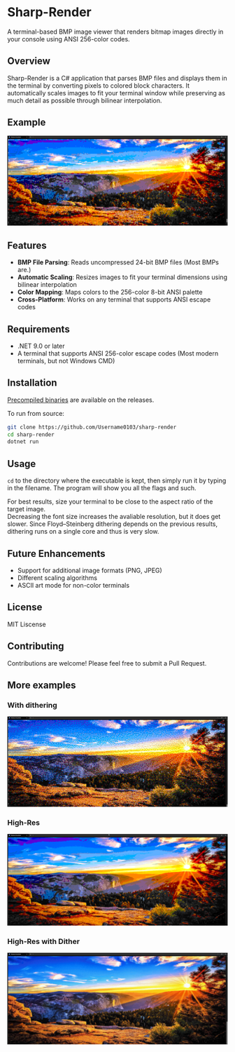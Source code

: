# Sharp-Render

A terminal-based BMP image viewer that renders bitmap images directly in your console using ANSI 256-color codes.

## Overview

Sharp-Render is a C# application that parses BMP files and displays them in the terminal by converting pixels to colored block characters. It automatically scales images to fit your terminal window while preserving as much detail as possible through bilinear interpolation.

## Example

![](images/example3.png)

## Features

- **BMP File Parsing**: Reads uncompressed 24-bit BMP files (Most BMPs are.)
- **Automatic Scaling**: Resizes images to fit your terminal dimensions using bilinear interpolation
- **Color Mapping**: Maps colors to the 256-color 8-bit ANSI palette
- **Cross-Platform**: Works on any terminal that supports ANSI escape codes

## Requirements

- .NET 9.0 or later
- A terminal that supports ANSI 256-color escape codes (Most modern terminals, but not Windows CMD)

## Installation
  
[Precompiled binaries](https://github.com/Username0103/sharp-render/releases) are available on the releases.
  
To run from source:
```bash
git clone https://github.com/Username0103/sharp-render
cd sharp-render
dotnet run
```

## Usage

`cd` to the directory where the executable is kept, then simply run it by typing in the filename. The program will show you all the flags and such.

For best results, size your terminal to be close to the aspect ratio of the target image.  
Decreasing the font size increases the avaliable resolution, but it does get slower.
Since Floyd–Steinberg dithering depends on the previous results, dithering runs on a single core and thus is very slow.
  
## Future Enhancements

- Support for additional image formats (PNG, JPEG)
- Different scaling algorithms
- ASCII art mode for non-color terminals

## License

MIT Liscense

## Contributing

Contributions are welcome! Please feel free to submit a Pull Request.

## More examples

### With dithering
![](images/example4.png)

### High-Res
![](images/example5.png)

### High-Res with Dither
![](images/example6.png)